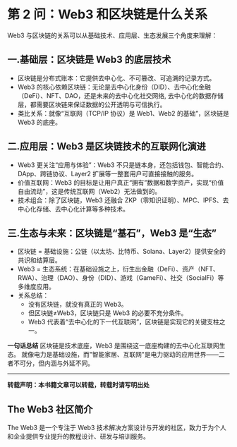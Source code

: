 # 第 2 问：Web3 和区块链是什么关系


Web3 与区块链的关系可以从基础技术、应用层、生态发展三个角度来理解：

## 一.基础层：区块链是 Web3 的底层技术
- 区块链是分布式账本：它提供去中心化、不可篡改、可追溯的记录方式。
- Web3 的核心依赖区块链：无论是去中心化身份（DID）、去中心化金融（DeFi）、NFT、DAO，还是未来的去中心化社交网络, 去中心化的数据存储层，都需要区块链来保证数据的公开透明与可信执行。
- 类比关系：就像“互联网（TCP/IP 协议）是 Web1、Web2 的基础”，区块链是 Web3 的底座。

## 二.应用层：Web3 是区块链技术的互联网化演进
- Web3 更关注“应用与体验”：Web3 不只是链本身，还包括钱包、智能合约、DApp、跨链协议、Layer2 扩展等一整套用户可直接接触的服务。
- 价值互联网：Web3 的目标是让用户真正“拥有”数据和数字资产，实现“价值自由流动”，这是传统互联网（Web2）无法做到的。
- 技术组合：除了区块链，Web3 还融合 ZKP（零知识证明）、MPC、IPFS、去中心化存储、去中心化计算等多种技术。

## 三.生态与未来：区块链是“基石”，Web3 是“生态”
- 区块链 = 基础设施：公链（以太坊、比特币、Solana、Layer2）提供安全的共识和结算层。
- Web3 = 生态系统：在基础设施之上，衍生出金融（DeFi）、资产（NFT、RWA）、治理（DAO）、身份（DID）、游戏（GameFi）、社交（SocialFi）等多维度应用。
- 关系总结：
  - 没有区块链，就没有真正的 Web3。
  - 但区块链≠Web3，区块链只是 Web3 的必要不充分条件。
  - Web3 代表着“去中心化的下一代互联网”，区块链是实现它的关键支柱之一。
  
**一句话总结**
区块链是技术底座，Web3 是围绕这一底座构建的去中心化互联网生态。
 就像电力是基础设施，而"智能家居、互联网"是电力驱动的应用世界——二者不可分，但内涵与外延不同。

---

**转载声明：本书籍文章可以转载，转载时请写明出处**

## The Web3 社区简介
The Web3 是一个专注于 Web3 技术解决方案设计与开发的社区，致力于为个人和企业提供专业提升的教程设计、研发与培训服务。
